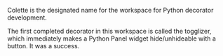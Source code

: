 Colette is the designated name for the workspace
for Python decorator development.

The first completed decorator in this workspace
is called the togglizer, which immediately makes 
a Python Panel widget hide/unhideable with a button.
It was a success.
